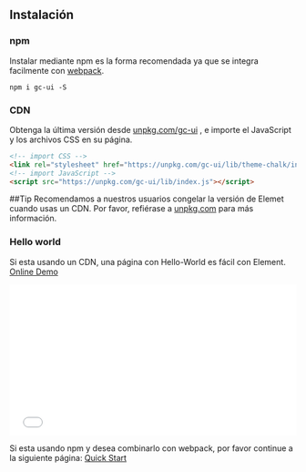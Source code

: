 ## Instalación

### npm

Instalar mediante npm es la forma recomendada ya que se integra facilmente con [webpack](https://webpack.js.org/).

```shell
npm i gc-ui -S
```

### CDN

Obtenga la última versión desde [unpkg.com/gc-ui](https://unpkg.com/gc-ui/) , e importe el JavaScript y los archivos CSS en su página.

```html
<!-- import CSS -->
<link rel="stylesheet" href="https://unpkg.com/gc-ui/lib/theme-chalk/index.css">
<!-- import JavaScript -->
<script src="https://unpkg.com/gc-ui/lib/index.js"></script>
```

##Tip
Recomendamos a nuestros usuarios congelar la versión de Elemet cuando usas un CDN. Por favor, refiérase a [unpkg.com](https://unpkg.com) para más información.

### Hello world

Si esta usando un CDN, una página con Hello-World es fácil con Element. [Online Demo](https://codepen.io/ziyoung/pen/rRKYpd)

<iframe height="265" style="width: 100%;" scrolling="no" title="Element demo" src="//codepen.io/ziyoung/embed/rRKYpd/?height=265&theme-id=light&default-tab=html,result" frameborder="no" allowtransparency="true" allowfullscreen="true">
  See the Pen <a href='https://codepen.io/ziyoung/pen/rRKYpd/'>Element demo</a> by hetech
  (<a href='https://codepen.io/ziyoung'>@ziyoung</a>) on <a href='https://codepen.io'>CodePen</a>.
</iframe>

Si esta usando npm y desea combinarlo con webpack, por favor continue a la siguiente página: [Quick Start](/#/es/component/quickstart)
